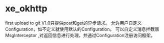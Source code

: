 # xe_okhttp
first upload to git
V1.0只提供post和get的异步请求。
允许用户自定义Configuration，如不定义就使用默认的Configuration。
可以自定义消息拦截器 MsgInterceptor ,对返回信息进行处理，并通过Configuration注册访问框架。
